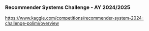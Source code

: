 ### Recommender Systems Challenge - AY 2024/2025

https://www.kaggle.com/competitions/recommender-system-2024-challenge-polimi/overview
